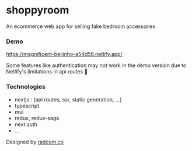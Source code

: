 
# shoppyroom

An ecommerce web app for selling fake bedroom accessories


### Demo

https://magnificent-beijinho-a54d56.netlify.app/

Some features like authentication may not work in the demo version due to Netlify's limitations in api routes 😬


### Technologies

- nextjs : (api routes, ssr, static generation, ...)
- typescript
- mui
- redux, redux-saga
- next auth
- ...

Designed by [radcom.co](https://www.radcom.co)

